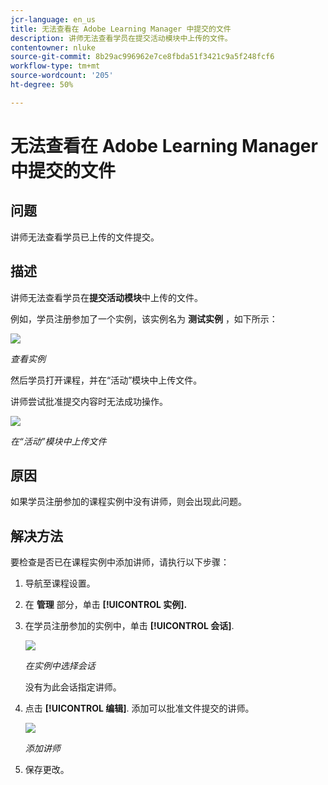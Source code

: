 ```yaml
---
jcr-language: en_us
title: 无法查看在 Adobe Learning Manager 中提交的文件
description: 讲师无法查看学员在提交活动模块中上传的文件。
contentowner: nluke
source-git-commit: 8b29ac996962e7ce8fbda51f3421c9a5f248fcf6
workflow-type: tm+mt
source-wordcount: '205'
ht-degree: 50%

---
```




# 无法查看在 Adobe Learning Manager 中提交的文件

## 问题

讲师无法查看学员已上传的文件提交。

## 描述

讲师无法查看学员在&#x200B;**提交活动模块**&#x200B;中上传的文件。

例如，学员注册参加了一个实例，该实例名为 **测试实例** ，如下所示：

![](assets/test-instance.png)

*查看实例*

然后学员打开课程，并在“活动”模块中上传文件。

讲师尝试批准提交内容时无法成功操作。

![](assets/activity.png)

*在“活动”模块中上传文件*

## 原因

如果学员注册参加的课程实例中没有讲师，则会出现此问题。

## 解决方法

要检查是否已在课程实例中添加讲师，请执行以下步骤：

1. 导航至课程设置。
1. 在 **管理** 部分，单击 **[!UICONTROL 实例].**
1. 在学员注册参加的实例中，单击 **[!UICONTROL 会话]**.

   ![](assets/check-instructor.png)

   *在实例中选择会话*

   没有为此会话指定讲师。

1. 点击 **[!UICONTROL 编辑]**. 添加可以批准文件提交的讲师。

   ![](assets/assign-instructor.png)

   *添加讲师*
1. 保存更改。

